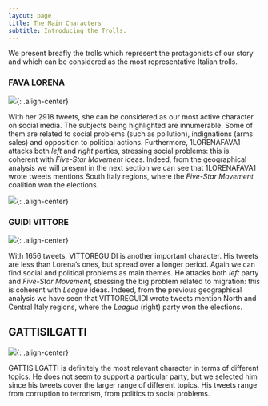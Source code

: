 ```yaml
---
layout: page
title: The Main Characters
subtitle: Introducing the Trolls.
---
```


We present breafly the trolls which represent the protagonists of our story and which can be considered as the most representative Italian trolls.

### FAVA LORENA
![](../img/FAVA1.PNG){: .align-center}

With her 2918 tweets, she can be considered as our most active character on social media. The subjects being highlighted are innumerable. Some of them are related to social problems (such as pollution), indignations (arms sales) and opposition to political actions. Furthermore, 1LORENAFAVA1 attacks both *left* and *right* parties, stressing social problems: this is coherent with *Five-Star Movement* ideas. Indeed, from the geographical analysis we will present in the next section we can see that 1LORENAFAVA1 wrote tweets mentions South Italy regions, where the *Five-Star Movement* coalition won the elections.

![](../img/LorenaFava1.png){: .align-center}

### GUIDI VITTORE
![](../img/GUIDI1.PNG){: .align-center}

With 1656 tweets, VITTOREGUIDI is another important character. His tweets are less than Lorena’s ones, but spread over a longer period. Again we can find social and political problems as main themes. He attacks both *left* party and *Five-Star Movement*, stressing the big problem related to migration: this is coherent with *League* ideas. Indeed, from the previous geographical analysis we have seen that VITTOREGUIDI wrote tweets mention North and Central Italy regions, where the *League* (right) party won the elections.

## GATTISILGATTI
![](../img/GUIDI1.PNG){: .align-center}

GATTISILGATTI is definitely the most relevant character in terms of different topics. He does not seem to support a particular party, but we selected him since his tweets cover the larger range of different topics. His tweets range from corruption to terrorism, from politics to social problems.
